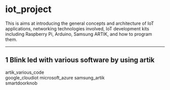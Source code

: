# iot_project
This is aims at introducing the general concepts and architecture of IoT applications, networking technologies involved, IoT development kits including Raspberry Pi, Arduino, Samsung ARTIK, and how to program them.

---
## 1 Blink led with various software by using artik
artik_various_code	
google_cloudiot
microsoft_azure	
samsung_artik	
smartdoorknob
